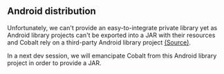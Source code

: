 ## Android distribution

Unfortunately, we can't provide an easy-to-integrate private library yet as Android library projects can't be exported into a JAR with their resources and Cobalt rely on a third-party Android library project [(Source)](https://developer.android.com/tools/projects/index.html#considerations).

In a next dev session, we will emancipate Cobalt from this Android library project in order to provide a JAR.